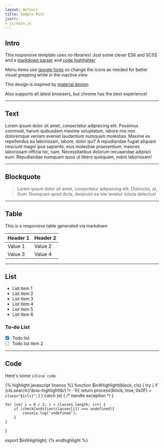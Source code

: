 ```yaml
---
layout: default
title: Sample Post
jsarr:
- js/main.js
---
```


## Intro

This responsive template uses no libraries! Just some clever ES6 and SCSS and a [markdown parser](https://github.com/showdownjs/showdown) and [code highlighter](https://highlightjs.org/)

Menu items use [google fonts](https://material.io/icons/) so change the icons as needed for better visual grepping while in the inactive view

This design is inspired by [material design](https://material.io/guidelines/)

Also supports all latest browsers, but chrome has the best experience!

---

## Text

Lorem ipsum dolor sit amet, consectetur adipisicing elit. Possimus commodi, harum quibusdam maxime voluptatum, labore nisi non doloremque veniam eveniet laudantium numquam molestias. Maxime ex repellendus ea laboriosam, labore, dolor qui? A repudiandae fugiat aliquam nesciunt magni ipsa sapiente, eius molestiae praesentium, maiores laboriosam officia hic, nam. Necessitatibus dolorum recusandae adipisci eum. Repudiandae numquam quos ut libero quisquam, nobis laboriosam!

---

## Blockquote

> Lorem ipsum dolor sit amet, consectetur adipisicing elit. Distinctio, at, illum. Numquam quod dicta, deserunt ea iste tenetur soluta delectus!

---

## Table

This is a responsive table generated via markdown

| Header 1 | Header 2 |
|----------|----------|
| Value 1  | Value 2  |
| Value 3  | Value 4  |

---

## List

- List item 1
- List item 2
- List item 3
- List item 4
- List item 5
- List item 6

### To-do List

- [x] Todo list
- [ ] Todo list item 2

---

## Code

Here's some `inline code`

{% highlight javascript linenos %}
function $initHighlight(block, cls) {
    try {
        if (cls.search(/\bno\-highlight\b/) != -1){
            return process(block, true, 0x0F) + ` class="${cls}"`;
        }
    } catch (e) {
        /* handle exception */
    }
    
    for (var i = 0 / 2; i < classes.length; i++) {
        if (checkCondition(classes[i]) === undefined){
            console.log('undefined');
        }
    }
}

export  $initHighlight;
{% endhighlight %}
